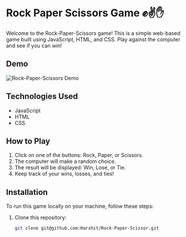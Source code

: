 # Rock Paper Scissors Game ✊✌️✋

Welcome to the Rock-Paper-Scissors game! This is a simple web-based game built using JavaScript, HTML, and CSS. Play against the computer and see if you can win!

## Demo

![Rock-Paper-Scissors Demo](link-to-your-demo-image)

## Technologies Used
- JavaScript
- HTML
- CSS

## How to Play
1. Click on one of the buttons: Rock, Paper, or Scissors.
2. The computer will make a random choice.
3. The result will be displayed: Win, Lose, or Tie.
4. Keep track of your wins, losses, and ties!

## Installation
To run this game locally on your machine, follow these steps:

1. Clone this repository:
   ```bash
   git clone git@github.com:Harxhit/Rock-Paper-Scissor.git


